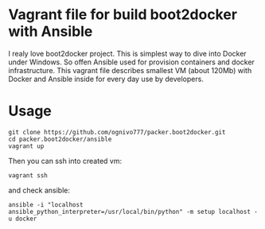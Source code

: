 # Vagrant file for build boot2docker with Ansible
I realy love boot2docker project. This is simplest way to dive into Docker under Windows. So offen Ansible used for provision containers and docker infrastructure.
This vagrant file describes smallest VM (about 120Mb) with Docker and Ansible inside for every day use by developers.

# Usage
```
git clone https://github.com/ognivo777/packer.boot2docker.git
cd packer.boot2docker/ansible
vagrant up
```

Then you can ssh into created vm:

`vagrant ssh`

and check ansible:

`ansible -i "localhost ansible_python_interpreter=/usr/local/bin/python" -m setup localhost -u docker`

